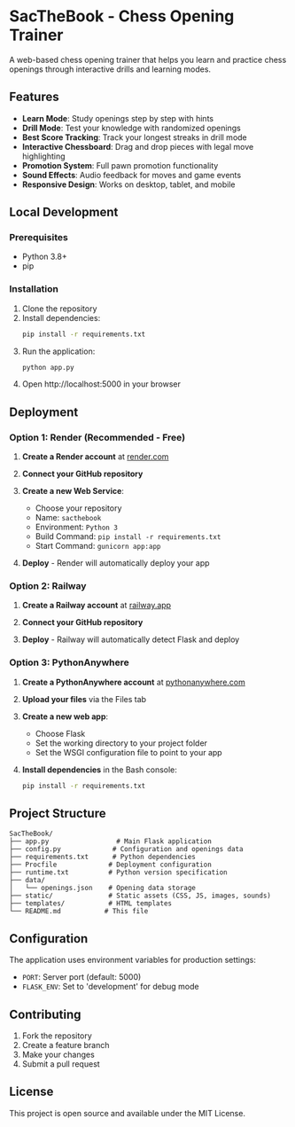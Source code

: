 # SacTheBook - Chess Opening Trainer

A web-based chess opening trainer that helps you learn and practice chess openings through interactive drills and learning modes.

## Features

- **Learn Mode**: Study openings step by step with hints
- **Drill Mode**: Test your knowledge with randomized openings
- **Best Score Tracking**: Track your longest streaks in drill mode
- **Interactive Chessboard**: Drag and drop pieces with legal move highlighting
- **Promotion System**: Full pawn promotion functionality
- **Sound Effects**: Audio feedback for moves and game events
- **Responsive Design**: Works on desktop, tablet, and mobile

## Local Development

### Prerequisites
- Python 3.8+
- pip

### Installation
1. Clone the repository
2. Install dependencies:
   ```bash
   pip install -r requirements.txt
   ```
3. Run the application:
   ```bash
   python app.py
   ```
4. Open http://localhost:5000 in your browser

## Deployment

### Option 1: Render (Recommended - Free)

1. **Create a Render account** at [render.com](https://render.com)

2. **Connect your GitHub repository**

3. **Create a new Web Service**:
   - Choose your repository
   - Name: `sacthebook`
   - Environment: `Python 3`
   - Build Command: `pip install -r requirements.txt`
   - Start Command: `gunicorn app:app`

4. **Deploy** - Render will automatically deploy your app

### Option 2: Railway

1. **Create a Railway account** at [railway.app](https://railway.app)

2. **Connect your GitHub repository**

3. **Deploy** - Railway will automatically detect Flask and deploy

### Option 3: PythonAnywhere

1. **Create a PythonAnywhere account** at [pythonanywhere.com](https://pythonanywhere.com)

2. **Upload your files** via the Files tab

3. **Create a new web app**:
   - Choose Flask
   - Set the working directory to your project folder
   - Set the WSGI configuration file to point to your app

4. **Install dependencies** in the Bash console:
   ```bash
   pip install -r requirements.txt
   ```

## Project Structure

```
SacTheBook/
├── app.py                 # Main Flask application
├── config.py             # Configuration and openings data
├── requirements.txt      # Python dependencies
├── Procfile             # Deployment configuration
├── runtime.txt          # Python version specification
├── data/
│   └── openings.json    # Opening data storage
├── static/              # Static assets (CSS, JS, images, sounds)
├── templates/           # HTML templates
└── README.md           # This file
```

## Configuration

The application uses environment variables for production settings:
- `PORT`: Server port (default: 5000)
- `FLASK_ENV`: Set to 'development' for debug mode

## Contributing

1. Fork the repository
2. Create a feature branch
3. Make your changes
4. Submit a pull request

## License

This project is open source and available under the MIT License. 